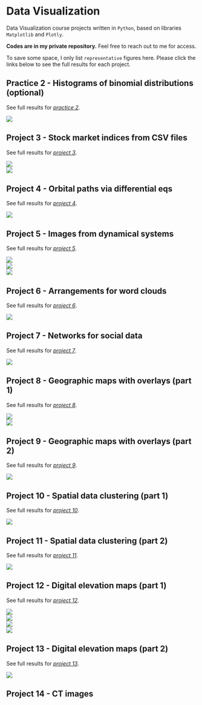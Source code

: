 # Data Visualization
Data Visualization course projects written in `Python`, based on libraries `Matplotlib` and `Plotly`. 

**Codes are in my private repository.** Feel free to reach out to me for access.

To save some space, I only list `representative` figures here. Please click the links below to see the full results for each project.

## Practice 2 - Histograms of binomial distributions (optional)
See full results for *[practice 2](markdowns/Project2.md)*. 

![](figures/Project2_fig3.png) 

## Project 3 - Stock market indices from CSV files
See full results for *[project 3](markdowns/Project3.md)*. 

![](figures/Project3_fig4.png) \
![](figures/Project3_fig5.png) 

## Project 4 - Orbital paths via differential eqs
See full results for *[project 4](markdowns/Project4.md)*. 

![](figures/Project4_fig9.gif) 

## Project 5 - Images from dynamical systems
See full results for *[project 5](markdowns/Project5.md)*. 

![](figures/Project5_fig1.png) \
![](figures/Project5_fig3.png) \
![](figures/Project5_fig6.png) 

## Project 6 - Arrangements for word clouds
See full results for *[project 6](markdowns/Project6.md)*. 

![](figures/Project6_fig9.png)

## Project 7 - Networks for social data
See full results for *[project 7](markdowns/Project7.md)*. 

![](figures/Project7_fig15.png) 

## Project 8 - Geographic maps with overlays (part 1)
See full results for *[project 8](markdowns/Project8.md)*. 

![](figures/Project8_fig4.png) \
![](figures/Project8_fig7.png)

## Project 9 - Geographic maps with overlays (part 2)
See full results for *[project 9](markdowns/Project9.md)*. 

![](figures/Project9_fig4.png) 

## Project 10 - Spatial data clustering (part 1)
See full results for *[project 10](markdowns/Project10.md)*. 

![](figures/Project10_fig4.png)

## Project 11 - Spatial data clustering (part 2)
See full results for *[project 11](markdowns/Project11.md)*. 

![](figures/Project11_fig4.png) 

## Project 12 - Digital elevation maps (part 1)
See full results for *[project 12](markdowns/Project12.md)*. 

![](figures/Project12_fig5.png) \
![](figures/Project12_fig6.png) \
![](figures/Project12_fig9.png) \
![](figures/Project12_fig12.png) 

## Project 13 - Digital elevation maps (part 2)
See full results for *[project 13](markdowns/Project13.md)*. 

![](figures/Project13_fig7.png) 

## Project 14 - CT images